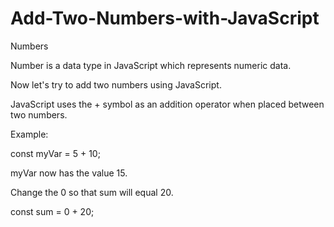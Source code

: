 # Add-Two-Numbers-with-JavaScript

Numbers 

Number is a data type in JavaScript which represents numeric data.

Now let's try to add two numbers using JavaScript.


JavaScript uses the + symbol as an addition operator when placed between two numbers.

Example:

const myVar = 5 + 10;


myVar now has the value 15.


Change the 0 so that sum will equal 20.

const sum = 0 + 20;
